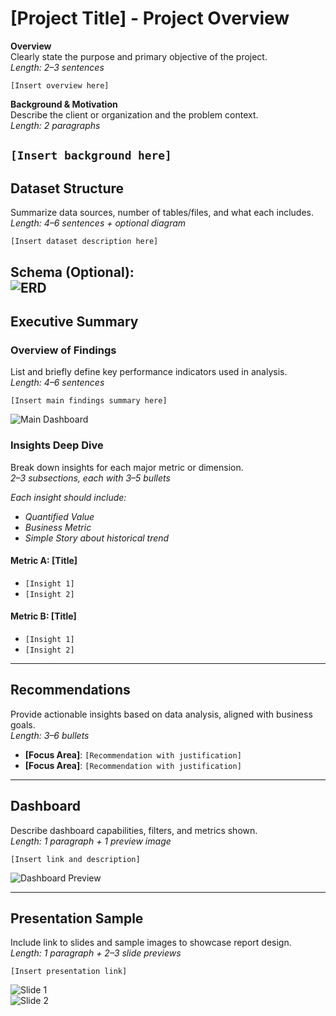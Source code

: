 # [Project Title] - Project Overview

**Overview**  
Clearly state the purpose and primary objective of the project.  
*Length: 2–3 sentences*

`[Insert overview here]`

**Background & Motivation**  
Describe the client or organization and the problem context.  
*Length: 2 paragraphs*

`[Insert background here]`
---

## Dataset Structure

Summarize data sources, number of tables/files, and what each includes.  
*Length: 4–6 sentences + optional diagram*

`[Insert dataset description here]`

**Schema (Optional):**  
![ERD](image_url)
---

## Executive Summary

### Overview of Findings
List and briefly define key performance indicators used in analysis.  
*Length: 4–6 sentences*

`[Insert main findings summary here]`

![Main Dashboard](image_url)

### Insights Deep Dive
Break down insights for each major metric or dimension.  
*2–3 subsections, each with 3–5 bullets*

_Each insight should include:_
- _Quantified Value_
- _Business Metric_
- _Simple Story about historical trend_

#### Metric A: [Title]
- `[Insight 1]`
- `[Insight 2]`

#### Metric B: [Title]
- `[Insight 1]`
- `[Insight 2]`

---

## Recommendations

Provide actionable insights based on data analysis, aligned with business goals.  
*Length: 3–6 bullets*

- **[Focus Area]**: `[Recommendation with justification]`
- **[Focus Area]**: `[Recommendation with justification]`

---

## Dashboard

Describe dashboard capabilities, filters, and metrics shown.  
*Length: 1 paragraph + 1 preview image*

`[Insert link and description]`

![Dashboard Preview](image_url)

---

## Presentation Sample

Include link to slides and sample images to showcase report design.  
*Length: 1 paragraph + 2–3 slide previews*

`[Insert presentation link]`

![Slide 1](image_url)  
![Slide 2](image_url)
